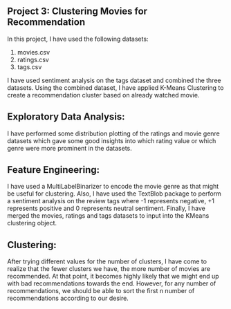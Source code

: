 Project 3: Clustering Movies for Recommendation
--------------------------------------------------------

In this project, I have used the following datasets:
1. movies.csv
2. ratings.csv
3. tags.csv

I have used sentiment analysis on the tags dataset and combined the three datasets. Using the combined dataset, I have applied K-Means Clustering to create a recommendation cluster based on already watched movie.

Exploratory Data Analysis:
-------------------------------

I have performed some distribution plotting of the ratings and movie genre datasets which gave some good insights into which rating value or which genre were more prominent in the datasets.

Feature Engineering:
-------------------------

I have used a MultiLabelBinarizer to encode the movie genre as that might be useful for clustering. Also, I have used the TextBlob package to perform a sentiment analysis on the review tags where -1 represents negative, +1 represents positive and 0 represents neutral sentiment. Finally, I have merged the movies, ratings and tags datasets to input into the KMeans clustering object.

Clustering:
-------------

After trying different values for the number of clusters, I have come to realize that the fewer clusters we have, the more number of movies are recommended. At that point, it becomes highly likely that we might end up with bad recommendations towards the end. However, for any number of recommendations, we should be able to sort the first n number of recommendations according to our desire.